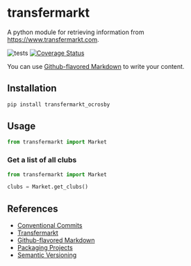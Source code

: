 # transfermarkt
A python module for retrieving information from https://www.transfermarkt.com.

![tests](https://github.com/ocrosby/transfermarkt/actions/workflows/test.yml/badge.svg)
[![Coverage Status](https://coveralls.io/repos/github/ocrosby/transfermarkt/badge.svg?branch=main)](https://coveralls.io/github/ocrosby/transfermarkt?branch=main)

You can use
[Github-flavored Markdown](https://guides.github.com/features/mastering-markdown/)
to write your content.

## Installation
```bash
pip install transfermarkt_ocrosby
```

## Usage
```python
from transfermarkt import Market
```

### Get a list of all clubs
```python
from transfermarkt import Market

clubs = Market.get_clubs()
```

## References
- [Conventional Commits](https://www.conventionalcommits.org/en/v1.0.0/)
- [Transfermarkt](https://www.transfermarkt.com)
- [Github-flavored Markdown](https://guides.github.com/features/mastering-markdown/)
- [Packaging Projects](https://packaging.python.org/en/latest/tutorials/packaging-projects/)
- [Semantic Versioning](https://semver.org/)